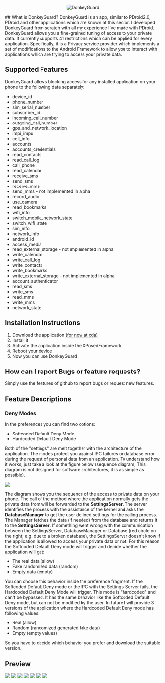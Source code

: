 <p align="center">
  <img src="http://www.bilderload.com/daten/senzatitolo2rdyP6NH9.jpg" alt="DonkeyGuard"/>
</p>
## What is DonkeyGuard?
DonkeyGuard is an app, similar to PDroid2.0, PDroid and other applications which are known at this sector. I developed DonkeyGuard from scratch with all my experience I've made with PDroid. DonkeyGuard allows you a fine-grained tuning of access to your private data. It currently supports 41 restrictions which can be applied for every application. Specifically, it is a Privacy service provider which implements a set of modifications to the Android Framework to allow you to interact with applications which are trying to access your private data.

## Supported Features
DonkeyGuard allows blocking access for any installed application on your phone to the following data separately:
* device_id
* phone_number
* sim_serial_number
* subscriber_id
* incoming_call_number
* outgoing_call_number
* gps_and_network_location
* impi_impu
* cell_info
* accounts
* accounts_credentials
* read_contacts
* read_call_log
* call_phone
* read_calendar
* receive_sms
* send_sms
* receive_mms
* send_mms - not implemented in alpha
* record_audio
* use_camera
* read_bookmarks
* wifi_info
* switch_mobile_network_state
* switch_wifi_state
* sim_info
* network_info
* android_id
* access_media
* read_external_storage - not implemented in alpha
* write_calendar
* write_call_log
* write_contacts
* write_bookmarks
* write_external_storage - not implemented in alpha
* account_authenticator
* read_sms
* write_sms
* read_mms
* write_mms
* network_state

## Installation Instructions
1. Download the application [(for now at xda)](http://forum.xda-developers.com/xposed/modules/app-donkeyguard-security-management-t2831556)
2. Install it
3. Activate the application inside the XPosedFramework
4. Reboot your device
5. Now you can use DonkeyGuard

## How can I report Bugs or feature requests?
Simply use the features of github to report bugs or request new features.

## Feature Descriptions
### Deny Modes
In the preferences you can find two options: 
* Softcoded Default Deny Mode
* Hardcoded Default Deny Mode

Both of the "settings" are melt together with the architecture of the application. The modes protect you against IPC failures or database error during the request of personal data from an application. To understand how it works, just take a look at the figure below (sequence diagram; This diagram is not designed for software architectures, it is as simple as possible).

![](http://www.bilderload.com/bild/349154/denymoderedcircleAJ3VY.png)

The diagram shows you the sequence of the access to private data on your phone. The call of the method where the application normally gets the private data from will be forwarded to the **SettingsServer**. The server identifies the process with the assistance of the kernel and asks the **DatabaseManager** to get the user defined settings for the calling process. The Manager fetches the data (if needed) from the database and returns it to the **SettingsServer**. If something went wrong with the communication between the SettingsServer, DatabaseManager or Database (red circle on the right; e.g. due to a broken database), the SettingsServer doesn't know if the application is allowed to access your private data or not. For this reason the Softcoded Default Deny mode will trigger and decide whether the application will get:

* The real data (allow)
* Fake randomized data (random)
* Empty data (empty)

You can choose this behavior inside the preference fragment. If the Softcoded Default Deny mode or the IPC with the Settings-Server fails, the Hardcoded Default Deny Mode will trigger. This mode is "hardcoded" and can't be bypassed. It has the same behavior like the Softcoded Default Deny mode, but can not be modified by the user. In future I will provide 3 versions of the application where the Hardcoded Default Deny mode has following values:

* Real (allow)
* Random (randomized generated fake data)
* Empty (empty values)

So you have to decide which behavior you prefer and download the suitable version.

## Preview
![](http://www.bilderload.com/bild/348344/screenshot20140729093144UO8BJ.png)
![](http://www.bilderload.com/bild/348345/screenshot20140729093210D9G30.png)  ![](http://www.bilderload.com/bild/348346/screenshot20140729093216GY28T.png)  ![](http://www.bilderload.com/bild/348347/screenshot201407290932276TD10.png)   ![](http://www.bilderload.com/bild/348348/screenshot20140729093258VVWU5.png)  ![](http://www.bilderload.com/bild/348349/screenshot20140729093310VT431.png)  ![](http://www.bilderload.com/bild/348350/screenshot201407290933225VFFJ.png) 

